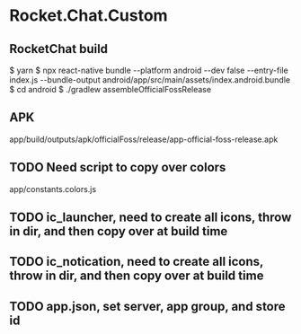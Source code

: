 # Rocket.Chat.Custom


## RocketChat build

$ yarn
$ npx react-native bundle --platform android --dev false --entry-file index.js --bundle-output android/app/src/main/assets/index.android.bundle
$ cd android
$ ./gradlew assembleOfficialFossRelease

## APK
app/build/outputs/apk/officialFoss/release/app-official-foss-release.apk

## TODO Need script to copy over colors
app/constants.colors.js

## TODO ic_launcher, need to create all icons, throw in dir, and then copy over at build time

## TODO ic_notication, need to create all icons, throw in dir, and then copy over at build time

## TODO app.json, set server, app group, and store id
